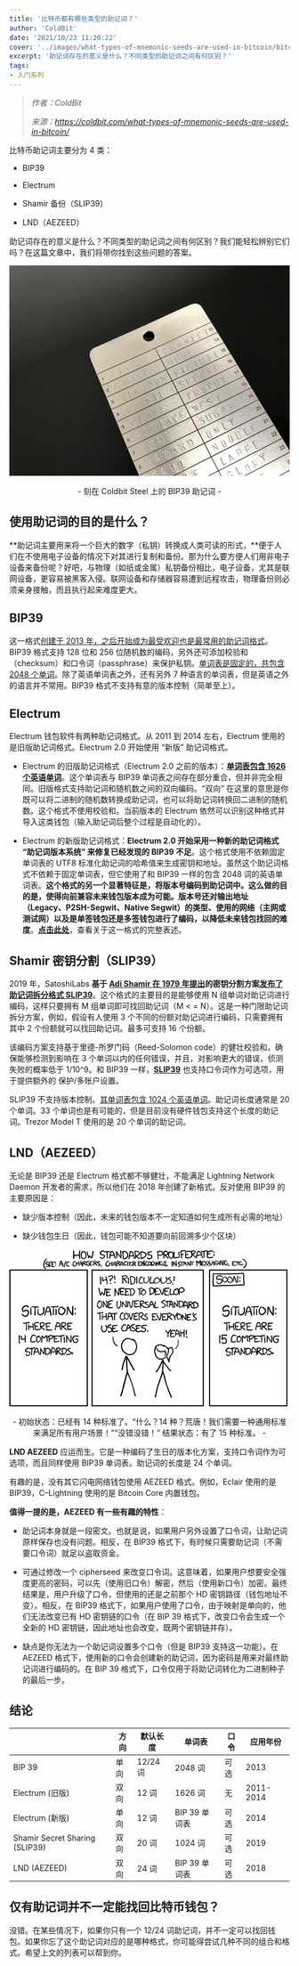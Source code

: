 ```yaml
---
title: '比特币都有哪些类型的助记词？'
author: 'ColdBit'
date: '2021/10/23 11:20:22'
cover: '../images/what-types-of-mnemonic-seeds-are-used-in-bitcoin/bitcoin.jpg'
excerpt: '助记词存在的意义是什么？不同类型的助记词之间有何区别？'
tags:
- 入门系列
---
```



> *作者：ColdBit*
> 
> *来源：<https://coldbit.com/what-types-of-mnemonic-seeds-are-used-in-bitcoin/>*



比特币助记词主要分为 4 类：

- BIP39

- Electrum

- Shamir 备份（SLIP39）

- LND（AEZEED）

助记词存在的意义是什么？不同类型的助记词之间有何区别？我们能轻松辨别它们吗？在这篇文章中，我们将带你找到这些问题的答案。

﻿![Coldbit Steel](../images/what-types-of-mnemonic-seeds-are-used-in-bitcoin/bitcoin.jpg)

<p style="text-align:center">- 刻在 Coldbit Steel 上的 BIP39 助记词 -</p>

## 使用助记词的目的是什么？

**助记词主要用来将一个巨大的数字（私钥）转换成人类可读的形式，**便于人们在不使用电子设备的情况下对其进行复制和备份。那为什么要方便人们用非电子设备来备份呢？好吧，与物理（如纸或金属）私钥备份相比，电子设备，尤其是联网设备，更容易被黑客入侵。联网设备和存储器容易遭到远程攻击，物理备份则必须亲身接触，而且执行起来难度更大。

## BIP39

这一格式[创建于 2013 年，之后开始成为最受欢迎也是最常用的助记词格式](https://github.com/bitcoin/bips/blob/master/bip-0039.mediawiki)。BIP39 格式支持 128 位和 256 位随机数的编码，另外还可添加校验和（checksum）和口令词（passphrase）来保护私钥。[单词表是固定的，共包含 2048 个单词](https://raw.githubusercontent.com/bitcoin/bips/master/bip-0039/english.txt)。除了英语单词表之外，还有另外 7 种语言的单词表，但是英语之外的语言并不常用。BIP39 格式不支持有意的版本控制（简单至上）。

## Electrum

Electrum 钱包软件有两种助记词格式。从 2011 到 2014 左右，Electrum 使用的是旧版助记词格式。Electrum 2.0 开始使用 “新版” 助记词格式。

- Electrum 的旧版助记词格式（Electrum 2.0 之前的版本）：[**单词表包含 1626 个英语单词**](https://github.com/spesmilo/electrum/blob/master/electrum/old_mnemonic.py#L29-L1656)。这个单词表与 BIP39 单词表之间存在部分重合，但并非完全相同。旧版格式支持助记词和随机数之间的双向编码。“双向” 在这里的意思是你既可以将二进制的随机数转换成助记词，也可以将助记词转换回二进制的随机数。这个格式不使用校验和。当前版本的 Electrum 依然可以识别这种格式并导入这类钱包（输入助记词后整个过程是自动化的）。

- Electrum 的新版助记词格式：**Electrum 2.0 开始采用一种新的助记词格式 “助记词版本系统” 来修复已经发现的 BIP39 不足**。这个格式使用不依赖固定单词表的 UTF8 标准化助记词的哈希值来生成密钥和地址。虽然这个助记词格式不依赖于固定单词表，但它使用了和 BIP39 一样的包含 2048 词的英语单词表。**这个格式的另一个显著特征是，将版本号编码到助记词中。这么做的目的是，使得向前兼容未来钱包版本成为可能。版本号还对输出地址（Legacy、P2SH-Segwit、Native Segwit）的类型、使用的网络（主网或测试网）以及是单签钱包还是多签钱包进行了编码，以降低未来钱包找回的难度**。[**点击此处**](https://electrum.readthedocs.io/en/latest/seedphrase.html)，查看关于这一格式的完整表述。

## Shamir 密钥分割（**SLIP39**） 

2019 年，SatoshiLabs **基于 [Adi Shamir 在 1979 年提出](https://cs.jhu.edu/~sdoshi/crypto/papers/shamirturing.pdf)的密钥分割方案[发布了助记词拆分格式 SLIP39](https://github.com/satoshilabs/slips/blob/master/slip-0039.md)**。这个格式的主要目的是能够使用 N 组单词对助记词进行编码，这样只要拥有 M 组单词即可找回助记词（M < = N）。这是一种门限助记词拆分方案，例如，假设有人使用 3 个不同的份额对助记词进行编码，只需要拥有其中 2 个份额就可以找回助记词。最多可支持 16 个份额。

该编码方案支持基于里德-所罗门码（Reed-Solomon code）的健壮校验和，确保能够检测到影响在 3 个单词以内的任何错误，并且，对影响更大的错误，侦测失败的概率低于 1/10^9。和 BIP39 一样，[**SLIP39**](https://github.com/satoshilabs/slips/blob/master/slip-0039.md) 也支持口令词作为可选项，用于提供额外的 保护/多账户设置。

SLIP39 不支持版本控制。[其单词表包含 1024 个英语单词](https://raw.githubusercontent.com/satoshilabs/slips/master/slip-0039/wordlist.txt)。助记词长度通常是 20 个单词。33 个单词也是有可能的，但是目前没有硬件钱包支持这个长度的助记词。Trezor Model T 使用的是 20 个单词的助记词。

## LND（AEZEED）

无论是 BIP39 还是 Electrum 格式都不够健壮，不能满足 Lightning Network Daemon 开发者的需求，所以他们在 2018 年创建了新格式。反对使用 BIP39 的主要原因是：

- 缺少版本控制（因此，未来的钱包版本不一定知道如何生成所有必需的地址）

- 缺少钱包生日（因此，钱包可能不知道要向前回溯多少个区块）

﻿![img](../images/what-types-of-mnemonic-seeds-are-used-in-bitcoin/andards.png)

<p style="text-align:center">- 初始状态：已经有 14 种标准了。“什么？14 种？荒唐！我们需要一种通用标准来满足所有用户场景！”“没错没错！” 结果状态：有了 15 种标准。 -</p>

**LND AEZEED** 应运而生。它是一种编码了生日的版本化方案，支持口令词作为可选项，而且同样使用 BIP39 单词表。助记词的长度是 24 个单词。

有趣的是，没有其它闪电网络钱包使用 AEZEED 格式。例如，Eclair 使用的是 BIP39，C–Lightning 使用的是 Bitcoin Core 内置钱包。

**值得一提的是，AEZEED 有一些有趣的特性**：

- 助记词本身就是一段密文。也就是说，如果用户另外设置了口令词，让助记词原样保存也没有问题。相反，在 BIP39 格式下，有时候只需要助记词（不需要口令词）就足以盗取资金。

- 可通过修改一个 cipherseed 来改变口令词。这意味着，如果用户想要安全强度更高的密码，可以先（使用旧口令）解密，然后（使用新口令）加密。最终结果是，用户升级了口令，但使用的还是之前那个 HD 密钥路径（钱包地址不变）。相反，在 BIP39 格式下，如果用户使用了口令，由于映射是单向的，他们无法改变已有 HD 密钥链的口令（在 BIP 39 格式下，改变口令会生成一个全新的 HD 密钥链，因此地址也会改变，既两个密钥链并存）。

- 缺点是你无法为一个助记词设置多个口令（但是 BIP39 支持这一功能）。在 AEZEED 格式下，使用新的口令会创建新的助记词，因为密码是用来对最终助记词进行编码的。在 BIP 39 格式下，口令仅用于将助记词转化为二进制种子的最后一步。

## 结论

|                                | 方向 | 默认长度 | 单词表        | 口令 | 应用年份  |
| ------------------------------ | ---- | -------- | ------------- | ---- | --------- |
| BIP 39                         | 单向 | 12/24 词 | 2048 词       | 可选 | 2013      |
| Electrum (旧版)                | 双向 | 12 词    | 1626 词       | 无   | 2011-2014 |
| Electrum (新版)                | 单向 | 12 词    | BIP 39 单词表 | 可选 | 2014      |
| Shamir Secret Sharing (SLIP39) | 双向 | 20 词    | 1024 词       | 可选 | 2019      |
| LND (AEZEED)                   | 双向 | 24 词    | BIP 39 单词表 | 可选 | 2018      |

## 仅有助记词并不一定能找回比特币钱包？

没错。在某些情况下，如果你只有一个 12/24 词助记词，并不一定可以找回钱包。如果你忘了这个助记词对应的是哪种格式，你可能得尝试几种不同的组合和格式。希望上文的列表可以帮到你。



